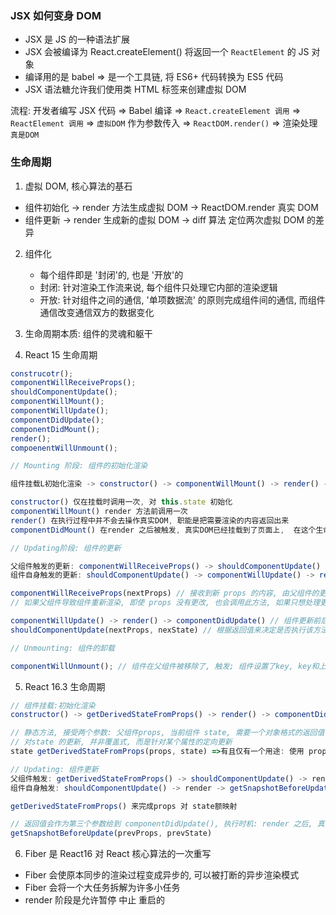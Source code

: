 ### JSX 如何变身 DOM

- JSX 是 JS 的一种语法扩展
- JSX 会被编译为 React.createElement() 将返回一个 `ReactElement` 的 JS 对象
- 编译用的是 babel => 是一个工具链, 将 ES6+ 代码转换为 ES5 代码
- JSX 语法糖允许我们使用类 HTML 标签来创建虚拟 DOM

流程: 开发者编写 JSX 代码 => Babel 编译 => `React.createElement 调用` => `ReactElement 调用` => `虚拟DOM` 作为参数传入 => `ReactDOM.render()` => 渲染处理 `真是DOM`

### 生命周期

1. 虚拟 DOM, 核心算法的基石

- 组件初始化 -> render 方法生成虚拟 DOM -> ReactDOM.render 真实 DOM
- 组件更新 -> render 生成新的虚拟 DOM -> diff 算法 定位两次虚拟 DOM 的差异

2. 组件化

   - 每个组件即是 '封闭'的, 也是 '开放'的
   - 封闭: 针对渲染工作流来说, 每个组件只处理它内部的渲染逻辑
   - 开放: 针对组件之间的通信, '单项数据流' 的原则完成组件间的通信, 而组件通信改变通信双方的数据变化

3. 生命周期本质: 组件的灵魂和躯干

4. React 15 生命周期

```js
construcotr();
componentWillReceiveProps();
shouldComponentUpdate();
componentWillMount();
componentWillUpdate();
componentDidUpdate();
componentDidMount();
render();
compoenentWillUnmount();
```

```js
// Mounting 阶段: 组件的初始化渲染

组件挂载L初始化渲染 -> constructor() -> componentWillMount() -> render() -> componentDidMount()

constructor() 仅在挂载时调用一次, 对 this.state 初始化
componentWillMount() render 方法前调用一次
render() 在执行过程中并不会去操作真实DOM, 职能是把需要渲染的内容返回出来
componentDidMount() 在render 之后被触发, 真实DOM已经挂载到了页面上,  在这个生命周期执行真实 DOM 相关的操作
```

```js
// Updating阶段: 组件的更新

父组件触发的更新: componentWillReceiveProps() -> shouldComponentUpdate() -> componentWillUpdate() -> render() -> componentDidUpdate()
组件自身触发的更新: shouldComponentUpdate() -> componentWillUpdate() -> render() -> componentDidUpdate()

componentWillReceiveProps(nextProps) // 接收到新 props 的内容, 由父组件的更新触发的
// 如果父组件导致组件重新渲染, 即使 props 没有更改, 也会调用此方法, 如果只想处理更改, 请确保进行当前值与变更值的比较

componentWillUpdate() -> render() -> componentDidUpdate() // 组件更新前后触发
shouldComponentUpdate(nextProps, nexState) // 根据返回值来决定是否执行该方法之后的生命周期, 进而决定是否对组件进行 re-render(重渲染), 默认 true, 都渲染
```

```js
// Unmounting: 组件的卸载

componentWillUnmount(); // 组件在父组件被移除了, 触发; 组件设置了key, key和上次不一样, 也会触发
```

5. React 16.3 生命周期

```js
// 组件挂载:初始化渲染
constructor() -> getDerivedStateFromProps() -> render() -> componentDidMount()

// 静态方法, 接受两个参数: 父组件props, 当前组件 state, 需要一个对象格式的返回值
// 对state 的更新, 并非覆盖式, 而是针对某个属性的定向更新
state getDerivedStateFromProps(props, state) =>有且仅有一个用途: 使用 props 来派生/更新 state
```

```js
// Updating: 组件更新
父组件触发: getDerivedStateFromProps() -> shouldComponentUpdate() -> render -> getSnapshotBeforeUpdate() -> componentDidUpdate()
组件自身触发: shouldComponentUpdate() -> render -> getSnapshotBeforeUpdate() -> componentDidUpdate()

getDerivedStateFromProps() 来完成props 对 state额映射

// 返回值会作为第三个参数给到 componentDidUpdate(), 执行时机: render 之后, 真实 DOM 更新之前,获取更新前的真实DOM和更新前后额 state & props信息
getSnapshotBeforeUpdate(prevProps, prevState)
```

6. Fiber 是 React16 对 React 核心算法的一次重写

- Fiber 会使原本同步的渲染过程变成异步的, 可以被打断的异步渲染模式
- Fiber 会将一个大任务拆解为许多小任务
- render 阶段是允许暂停 中止 重启的
